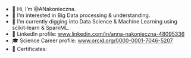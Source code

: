 - 👋 Hi, I’m @ANakonieczna.
- 👀 I’m interested in Big Data processing & understanding.
- 🌱 I’m currently digging into Data Science & Machine Learning using scikit-learn & SparkML.
- 📌 LinkedIn profile: www.linkedin.com/in/anna-nakonieczna-48095336
- 🎓 Science Career profile: www.orcid.org/0000-0001-7046-5207
- 🏅 Certificates:

<!---
ANakonieczna/ANakonieczna is a ✨ special ✨ repository because its `README.md` (this file) appears on your GitHub profile.
You can click the Preview link to take a look at your changes.
--->
